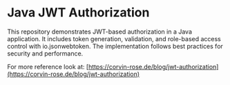 # Java JWT Authorization

This repository demonstrates JWT-based authorization in a Java application. It includes token generation, validation, and role-based access control with io.jsonwebtoken. The implementation follows best practices for security and performance.

For more reference look at: [https://corvin-rose.de/blog/jwt-authorization](https://corvin-rose.de/blog/jwt-authorization)